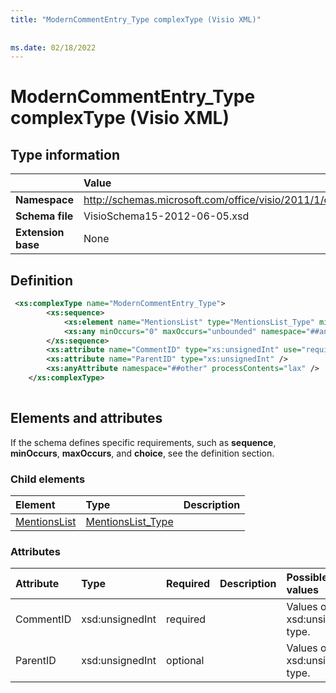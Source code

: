 ```yaml
---
title: "ModernCommentEntry_Type complexType (Visio XML)"
 
 
ms.date: 02/18/2022
---
```


# ModernCommentEntry_Type complexType (Visio XML)

## Type information

||Value |
|:-----|:-----|
|**Namespace** <br/> |http://schemas.microsoft.com/office/visio/2011/1/core  <br/> |
|**Schema file** <br/> |VisioSchema15-2012-06-05.xsd  <br/> |
|**Extension base** <br/> |None  <br/> |
   
## Definition

```XML
 <xs:complexType name="ModernCommentEntry_Type">
		<xs:sequence>
			<xs:element name="MentionsList" type="MentionsList_Type" minOccurs="0" maxOccurs="1" />
			<xs:any minOccurs="0" maxOccurs="unbounded" namespace="##any" processContents="lax" />
		</xs:sequence>
		<xs:attribute name="CommentID" type="xs:unsignedInt" use="required" />
		<xs:attribute name="ParentID" type="xs:unsignedInt" />
		<xs:anyAttribute namespace="##other" processContents="lax" />
	</xs:complexType>
      
```

## Elements and attributes

If the schema defines specific requirements, such as **sequence**, **minOccurs**, **maxOccurs**, and **choice**, see the definition section. 
  
### Child elements

|**Element**|**Type**|**Description**|
|:-----|:-----|:-----|
|[MentionsList](mentionslist-element-moderncommententry_type-complextypevisio-xml.md) <br/> |[MentionsList_Type](mentionslist_type-complextypevisio-xml.md) <br/> ||
  
### Attributes

|**Attribute**|**Type**|**Required**|**Description**|**Possible values**|
|:-----|:-----|:-----|:-----|:-----|
|CommentID  <br/> |xsd:unsignedInt  <br/> |required  <br/> ||Values of the xsd:unsignedInt type. |
|ParentID  <br/> |xsd:unsignedInt  <br/> |optional  <br/> ||Values of the xsd:unsignedInt type. |
   

